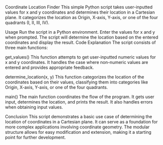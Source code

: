 
Coordinate Location Finder
This simple Python script takes user-inputted values for x and y coordinates and determines their location in a Cartesian plane. It categorizes the location as Origin, X-axis, Y-axis, or one of the four quadrants (I, II, III, IV).

Usage
Run the script in a Python environment.
Enter the values for x and y when prompted.
The script will determine the location based on the entered coordinates and display the result.
Code Explanation
The script consists of three main functions:

get_values()
This function attempts to get user-inputted numeric values for x and y coordinates. It handles the case where non-numeric values are entered and provides appropriate feedback.

determine_location(x, y)
This function categorizes the location of the coordinates based on their values, classifying them into categories like Origin, X-axis, Y-axis, or one of the four quadrants.

main()
The main function coordinates the flow of the program. It gets user input, determines the location, and prints the result. It also handles errors when obtaining input values.

Conclusion
This script demonstrates a basic use case of determining the location of coordinates in a Cartesian plane. It can serve as a foundation for more complex applications involving coordinate geometry. The modular structure allows for easy modification and extension, making it a starting point for further development.
